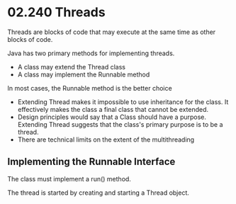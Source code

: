 # 02.240 Threads

Threads are blocks of code that may execute at the same time as other blocks of code.

Java has two primary methods for implementing threads.

* A class may extend the Thread class
* A class may implement the Runnable method

In most cases, the Runnable method is the better choice

- Extending Thread makes it impossible to use inheritance for the class.  It effectively makes the class a final class that cannot be extended.
- Design principles would say that a Class should have a purpose.  Extending Thread suggests that the class's primary purpose is to be a thread.
- There are technical limits on the extent of the multithreading


## Implementing the Runnable Interface

The class must implement a run() method.

The thread is started by creating and starting a Thread object.

